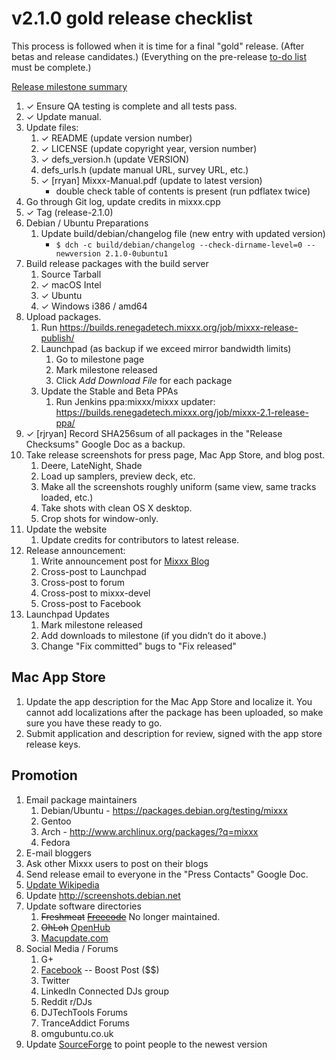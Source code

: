 # v2.1.0 gold release checklist

This process is followed when it is time for a final "gold" release.
(After betas and release candidates.) (Everything on the pre-release
[to-do list](2.1.0_todo) must be complete.)

[Release milestone
summary](https://launchpad.net/mixxx/+milestone/2.1.0/)

1.  ✓ Ensure QA testing is complete and all tests pass.
2.  ✓ Update manual.
3.  Update files:
    1.  ✓ README (update version number)
    2.  ✓ LICENSE (update copyright year, version number)
    3.  ✓ defs\_version.h (update VERSION)
    4.  defs\_urls.h (update manual URL, survey URL, etc.)
    5.  ✓ \[rryan\] Mixxx-Manual.pdf (update to latest version)
          - double check table of contents is present (run pdflatex
            twice)
4.  Go through Git log, update credits in mixxx.cpp
5.  ✓ Tag (release-2.1.0)
6.  Debian / Ubuntu Preparations
    1.  Update build/debian/changelog file (new entry with updated
        version)
          - `$ dch -c build/debian/changelog --check-dirname-level=0
            --newversion 2.1.0-0ubuntu1`
7.  Build release packages with the build server
    1.  Source Tarball
    2.  ✓ macOS Intel
    3.  ✓ Ubuntu
    4.  ✓ Windows i386 / amd64
8.  Upload packages.
    1.  Run
        <https://builds.renegadetech.mixxx.org/job/mixxx-release-publish/>
    2.  Launchpad (as backup if we exceed mirror bandwidth limits)
        1.  Go to milestone page
        2.  Mark milestone released
        3.  Click *Add Download File* for each package
    3.  Update the Stable and Beta PPAs
        1.  Run Jenkins ppa:mixxx/mixxx updater:
            <https://builds.renegadetech.mixxx.org/job/mixxx-2.1-release-ppa/>
9.  ✓ \[rjryan\] Record SHA256sum of all packages in the "Release
    Checksums" Google Doc as a backup.
10. Take release screenshots for press page, Mac App Store, and blog
    post.
    1.  Deere, LateNight, Shade
    2.  Load up samplers, preview deck, etc. 
    3.  Make all the screenshots roughly uniform (same view, same tracks
        loaded, etc.)
    4.  Take shots with clean OS X desktop. 
    5.  Crop shots for window-only.
11. Update the website
    1.  Update credits for contributors to latest release.
12. Release announcement:
    1.  Write announcement post for [Mixxx
        Blog](http://mixxxblog.blogspot.com/) 
    2.  Cross-post to Launchpad
    3.  Cross-post to forum
    4.  Cross-post to mixxx-devel
    5.  Cross-post to Facebook
13. Launchpad Updates
    1.  Mark milestone released
    2.  Add downloads to milestone (if you didn’t do it above.)
    3.  Change "Fix committed" bugs to "Fix released"

## Mac App Store

1.  Update the app description for the Mac App Store and localize it.
    You cannot add localizations after the package has been uploaded, so
    make sure you have these ready to go.
2.  Submit application and description for review, signed with the app
    store release keys.

## Promotion

1.  Email package maintainers
    1.  Debian/Ubuntu - <https://packages.debian.org/testing/mixxx>
    2.  Gentoo
    3.  Arch - <http://www.archlinux.org/packages/?q=mixxx>
    4.  Fedora
2.  E-mail bloggers
3.  Ask other Mixxx users to post on their blogs
4.  Send release email to everyone in the "Press Contacts" Google Doc.
5.  [Update Wikipedia](https://en.wikipedia.org/wiki/Mixxx)
6.  Update <http://screenshots.debian.net>
7.  Update software directories
    1.  ~~Freshmeat~~
        ~~[Freecode](http://www.freecode.com/projects/mixxx)~~ No longer
        maintained.
    2.  ~~OhLoh~~ [OpenHub](https://www.openhub.net/p/mixxx)
    3.  [Macupdate.com](https://www.macupdate.com/app/mac/33059/mixxx)
8.  Social Media / Forums
    1.  G+
    2.  [Facebook](https://www.facebook.com/Mixxx-DJ-Software-21723485212/)
        -- Boost Post ($$)
    3.  Twitter
    4.  LinkedIn Connected DJs group
    5.  Reddit r/DJs
    6.  DJTechTools Forums
    7.  TranceAddict Forums
    8.  omgubuntu.co.uk
9.  Update [SourceForge](https://sourceforge.net/projects/mixxx/) to
    point people to the newest version
